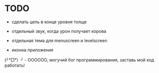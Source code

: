 # TODO

- сделать цель в конце уровня толще
- отдельный звук, когда урон получает корова
- отдельная тема для menuscreen и levelscreen

- иконка приложения

(╯°□°）╯ - ОООООО, могучий бог программирования, заставь мой код работать!
